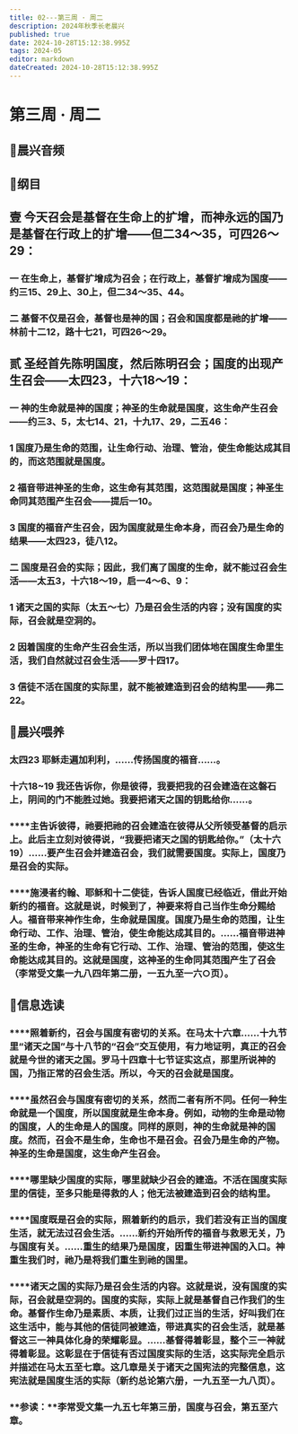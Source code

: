 ```yaml
---
title: 02---第三周 · 周二
description: 2024年秋季长老晨兴
published: true
date: 2024-10-28T15:12:38.995Z
tags: 2024-05
editor: markdown
dateCreated: 2024-10-28T15:12:38.995Z
---
```


# 第三周 · 周二

## 🎵晨兴音频


## 📖纲目

## **壹   今天召会是基督在生命上的扩增，而神永远的国乃是基督在行政上的扩增——但二34～35，可四26～29：**

### **一   在生命上，基督扩增成为召会；在行政上，基督扩增成为国度——约三15、29上、30上，但二34～35、44。**

### **二   基督不仅是召会，基督也是神的国；召会和国度都是祂的扩增——林前十二12，路十七21，可四26～29。**

## **贰   圣经首先陈明国度，然后陈明召会；国度的出现产生召会——太四23，十六18～19：**

### **一   神的生命就是神的国度；神圣的生命就是国度，这生命产生召会——约三3、5，太七14、21，十九17、29，二五46：**

### **1   国度乃是生命的范围，让生命行动、治理、管治，使生命能达成其目的，而这范围就是国度。**

### **2   福音带进神圣的生命，这生命有其范围，这范围就是国度；神圣生命同其范围产生召会——提后一10。**

### **3   国度的福音产生召会，因为国度就是生命本身，而召会乃是生命的结果——太四23，徒八12。**

### **二   国度是召会的实际；因此，我们离了国度的生命，就不能过召会生活——太五3，十六18～19，启一4～6、9：**

### **1   诸天之国的实际（太五～七）乃是召会生活的内容；没有国度的实际，召会就是空洞的。**

### **2   因着国度的生命产生召会生活，所以当我们团体地在国度生命里生活，我们自然就过召会生活——罗十四17。**

### **3   信徒不活在国度的实际里，就不能被建造到召会的结构里——弗二22。**

## 📖晨兴喂养

### **太四23    耶稣走遍加利利，……传扬国度的福音……。**

### **十六18~19    我还告诉你，你是彼得，我要把我的召会建造在这磐石上，阴间的门不能胜过她。我要把诸天之国的钥匙给你……。**

### ****主告诉彼得，祂要把祂的召会建造在彼得从父所领受基督的启示上。此后主立刻对彼得说，“我要把诸天之国的钥匙给你。”（太十六19）……要产生召会并建造召会，我们就需要国度。实际上，国度乃是召会的实际。

### ****施浸者约翰、耶稣和十二使徒，告诉人国度已经临近，借此开始新约的福音。这就是说，时候到了，神要来将自己当作生命分赐给人。福音带来神作生命，生命就是国度。国度乃是生命的范围，让生命行动、工作、治理、管治，使生命能达成其目的。……福音带进神圣的生命，神圣的生命有它行动、工作、治理、管治的范围，使这生命能达成其目的。这就是国度，这神圣的生命同其范围产生了召会（李常受文集一九八四年第二册，一五九至一六○页）。

## 📖信息选读

### ****照着新约，召会与国度有密切的关系。在马太十六章……十九节里“诸天之国”与十八节的“召会”交互使用，有力地证明，真正的召会就是今世的诸天之国。罗马十四章十七节证实这点，那里所说神的国，乃指正常的召会生活。所以，今天的召会就是国度。

### ****虽然召会与国度有密切的关系，然而二者有所不同。任何一种生命就是一个国度，所以国度就是生命本身。例如，动物的生命是动物的国度，人的生命是人的国度。同样的原则，神的生命就是神的国度。然而，召会不是生命，生命也不是召会。召会乃是生命的产物。神圣的生命是国度，这生命产生召会。

### ****哪里缺少国度的实际，哪里就缺少召会的建造。不活在国度实际里的信徒，至多只能是得救的人；他无法被建造到召会的结构里。

### ****国度既是召会的实际，照着新约的启示，我们若没有正当的国度生活，就无法过召会生活。……新约开始所传的福音与救恩无关，乃与国度有关。……重生的结果乃是国度，因重生带进神国的入口。神重生我们时，祂乃是将我们重生到祂的国里。

### ****诸天之国的实际乃是召会生活的内容。这就是说，没有国度的实际，召会就是空洞的。国度的实际，实际上就是基督自己作我们的生命。基督作生命乃是素质、本质，让我们过正当的生活，好叫我们在这生活中，能与其他的信徒同被建造，带进真实的召会生活，就是基督这三一神具体化身的荣耀彰显。……基督得着彰显，整个三一神就得着彰显。这彰显在于信徒有否过国度实际的生活，这实际完全启示并描述在马太五至七章。这几章是关于诸天之国宪法的完整信息，这宪法就是国度生活的实际（新约总论第六册，一九五至一九八页）。

### **参读：**李常受文集一九五七年第三册，国度与召会，第五至六章。

<!-- Google tag (gtag.js) -->
<script async src="https://www.googletagmanager.com/gtag/js?id=G-1P8709Z16T"></script>
<script>
  window.dataLayer = window.dataLayer || [];
  function gtag(){dataLayer.push(arguments);}
  gtag('js', new Date());

  gtag('config', 'G-1P8709Z16T');
</script>